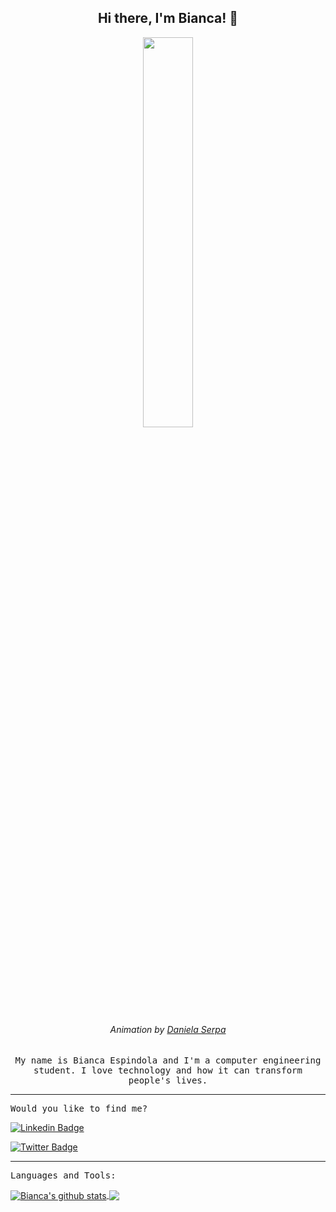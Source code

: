 <h2 align="center"> Hi there, I'm Bianca! 👋 <br/></h2> 

<p 
  align="center"><img width=40% src="https://miro.medium.com/max/1600/0*K2WLMTExLyida7OR.gif">
</p>

<h6 
  align="center">Animation by <a href="https://dribbble.com/daniserpa" target="_blank">Daniela Serpa</a>
</h6>

<p align="center"> <samp>
  My name is Bianca Espindola and I'm a computer engineering student. I love technology and how it can transform people's lives. 
</p>
  
---------------------------------------------------------------------------------------------------

<p align="left"> <samp>
  Would you like to find me?

  [![Linkedin Badge](https://img.shields.io/badge/-LinkedIn-blue?style=flat-square&logo=Linkedin&logoColor=white&link=https://www.linkedin.com/in/biancadeespindola)](https://www.linkedin.com/in/biancadeespindola/)

  [![Twitter Badge](https://img.shields.io/badge/-Twitter-1ca0f1?style=flat-square&labelColor=1ca0f1&logo=twitter&logoColor=white&link=https://twitter.com/bibsespindola)](https://twitter.com/bibsespindola)
</p>

-------------------------------------------------------------------------------------

<p align="left"> <samp>
  Languages and Tools:
</p>
  
<a href="https://github.com/biancaespindola/github-readme-stats">
  <img align="center" src="https://github-readme-stats.vercel.app/api?username=biancaespindola&show_icons=true&theme=buefy" alt="Bianca's github stats" />
</a>

<a href="https://github.com/biancaespindola/github-readme-stats">
  <!-- Change the `github-readme-stats.anuraghazra1.vercel.app` to `github-readme-stats.vercel.app`  -->
  <img align="center" src="https://github-readme-stats.vercel.app/api/top-langs/?username=biancaespindola&layout=compact&theme=buefy" />
</a>


<!--
**biancaespindola/biancaespindola** is a ✨ _special_ ✨ repository because its `README.md` (this file) appears on your GitHub profile.

Here are some ideas to get you started:

- 🔭 I’m currently working on ...
- 🌱 I’m currently learning ...
- 👯 I’m looking to collaborate on ...
- 🤔 I’m looking for help with ...
- 💬 Ask me about ...
- 📫 How to reach me: ...
- 😄 Pronouns: ...
- ⚡ Fun fact: ...
-->
